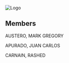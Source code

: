 ![Logo](https://ibb.co/MSMQRgN)

## Members
AUSTERO, MARK GREGORY

APURADO, JUAN CARLOS

CARNAIN, RASHED
 

